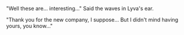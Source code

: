 "Well these are... interesting..." Said the waves in Lyva's ear.

"Thank you for the new company, I suppose... But I didn't mind having yours, you know..."